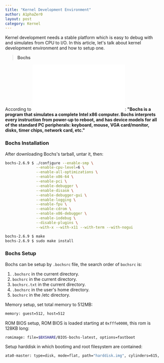 ```yaml
---
title: "Kernel Development Environment"
author: A1phaZer0
layout: post
category: Kernel
---
```


Kernel development needs a stable platform which is easy to debug with and simulates from CPU to I/O.
In this article, let's talk about kernel development environment and how to setup one.

> **Bochs**

According to ![Bochs User Manual][bochs]: **"**Bochs is a program that simulates a complete Intel x86 computer. Bochs interprets every instruction from power-up to reboot, and has device models for all of the standard PC peripherals: keyboard, mouse, VGA card/monitor, disks, timer chips, network card, etc.**"**

### Bochs Installation

After downloading Bochs's tarball, untar it, then:
```bash
bochs-2.6.9 $ ./configure --enable-smp \
			  --enable-cpu-level=6 \
			  --enable-all-optimizations \
			  --enable-x86-64 \
			  --enable-pci \
			  --enable-debugger \
			  --enable-disasm \
			  --enable-debugger-gui \
			  --enable-logging \
			  --enable-fpu \
			  --enable-cdrom \
			  --enable-x86-debugger \
			  --enable-iodebug \
			  --disable-plugins \
			  --with-x --with-x11 --with-term --with-nogui

bochs-2.6.9 $ make
bochs-2.6.9 $ sudo make install
```

<!--more-->

### Bochs Setup

Bochs can be setup by `.bochsrc` file, the search order of `bochsrc` is:
1. `.bochsrc` in the current directory.
2. `bochsrc` in the current directory.
3. `bochsrc.txt` in the current directory.
4. `.bochsrc` in the user's home directory.
5. `bochsrc` in the /etc directory.

Memory setup, set total memory to 512MB:
```bash
memory: guest=512, host=512 
```
ROM BIOS setup, ROM BIOS is loaded starting at `0xfffe0000`, this rom is 128KB long:
```bash
romimage: file=$BXSHARE/BIOS-bochs-latest, options=fastboot
```
Setup harddisk in which bootimg and root filesystem are contained:
```bash
ata0-master: type=disk, mode=flat, path="harddisk.img", cylinders=615, heads=6, spt=17
```

[bochs]: bochs.sourceforge.net/doc/docbook/user/introduction.html
